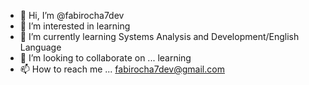 - 👋 Hi, I’m @fabirocha7dev 
- 👀 I’m interested in learning
- 🌱 I’m currently learning Systems Analysis and Development/English Language
- 💞️ I’m looking to collaborate on ... learning
- 📫 How to reach me ... fabirocha7dev@gmail.com

<!---
fabirocha7dev/fabirocha7dev is a ✨ special ✨ repository because its `README.md` (this file) appears on your GitHub profile.
You can click the Preview link to take a look at your changes.
--->
